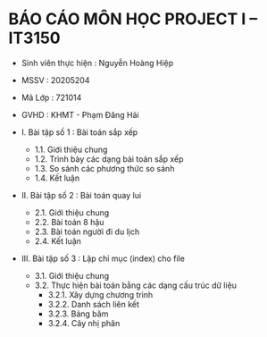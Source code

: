 # BÁO CÁO MÔN HỌC PROJECT I – IT3150

- Sinh viên thực hiện : 		Nguyễn Hoàng Hiệp 
- MSSV :					          20205204
- Mã Lớp : 					        721014
- GVHD :					          KHMT - Phạm Đăng Hải

- I.	Bài tập số 1 : Bài toán sắp xếp
  + 1.1.	Giới thiệu chung
  + 1.2.	Trình bày các dạng bài toán sắp xếp
  + 1.3.	So sánh các phương thức so sánh
  + 1.4.	Kết luận
- II.	Bài tập số 2 : Bài toán quay lui
  + 2.1.	Giới thiệu chung
  + 2.2.	Bài toán 8 hậu
  + 2.3.	Bài toán người đi du lịch
  + 2.4.	Kết luận
- III.	Bài tập số 3 : Lập chỉ mục (index) cho file
  + 3.1.	Giới thiệu chung
  + 3.2.	Thực hiện bài toán bằng các dạng cấu trúc dữ liệu
    * 3.2.1.	Xây dựng chương trình
    * 3.2.2.	Danh sách liên kết
    * 3.2.3.	Bảng băm
    * 3.2.4.	Cây nhị phân
